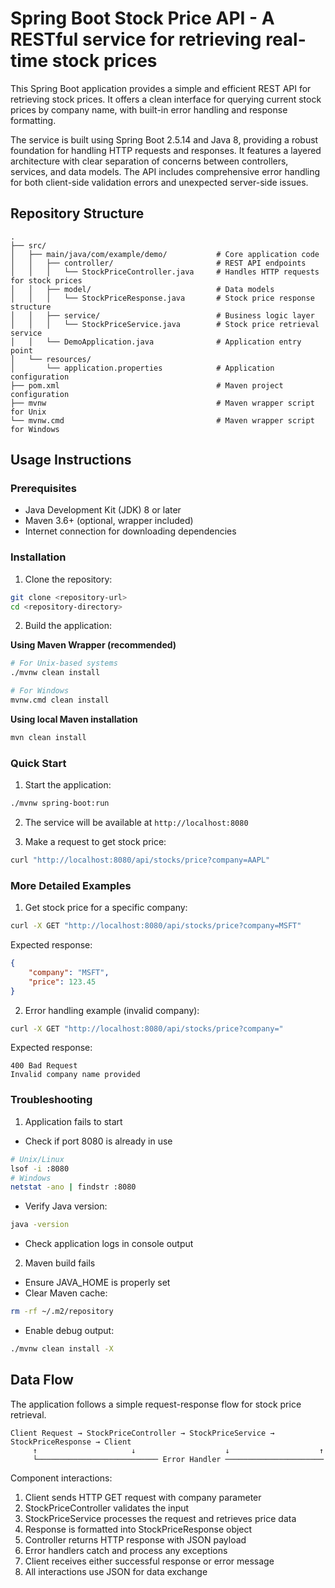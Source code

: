 # Spring Boot Stock Price API - A RESTful service for retrieving real-time stock prices

This Spring Boot application provides a simple and efficient REST API for retrieving stock prices. It offers a clean interface for querying current stock prices by company name, with built-in error handling and response formatting.

The service is built using Spring Boot 2.5.14 and Java 8, providing a robust foundation for handling HTTP requests and responses. It features a layered architecture with clear separation of concerns between controllers, services, and data models. The API includes comprehensive error handling for both client-side validation errors and unexpected server-side issues.

## Repository Structure
```
.
├── src/
│   ├── main/java/com/example/demo/           # Core application code
│   │   ├── controller/                       # REST API endpoints
│   │   │   └── StockPriceController.java     # Handles HTTP requests for stock prices
│   │   ├── model/                            # Data models
│   │   │   └── StockPriceResponse.java       # Stock price response structure
│   │   ├── service/                          # Business logic layer
│   │   │   └── StockPriceService.java        # Stock price retrieval service
│   │   └── DemoApplication.java              # Application entry point
│   └── resources/
│       └── application.properties            # Application configuration
├── pom.xml                                   # Maven project configuration
├── mvnw                                      # Maven wrapper script for Unix
└── mvnw.cmd                                  # Maven wrapper script for Windows
```

## Usage Instructions
### Prerequisites
- Java Development Kit (JDK) 8 or later
- Maven 3.6+ (optional, wrapper included)
- Internet connection for downloading dependencies

### Installation

1. Clone the repository:
```bash
git clone <repository-url>
cd <repository-directory>
```

2. Build the application:

**Using Maven Wrapper (recommended)**
```bash
# For Unix-based systems
./mvnw clean install

# For Windows
mvnw.cmd clean install
```

**Using local Maven installation**
```bash
mvn clean install
```

### Quick Start
1. Start the application:
```bash
./mvnw spring-boot:run
```

2. The service will be available at `http://localhost:8080`

3. Make a request to get stock price:
```bash
curl "http://localhost:8080/api/stocks/price?company=AAPL"
```

### More Detailed Examples

1. Get stock price for a specific company:
```bash
curl -X GET "http://localhost:8080/api/stocks/price?company=MSFT"
```
Expected response:
```json
{
    "company": "MSFT",
    "price": 123.45
}
```

2. Error handling example (invalid company):
```bash
curl -X GET "http://localhost:8080/api/stocks/price?company="
```
Expected response:
```
400 Bad Request
Invalid company name provided
```

### Troubleshooting

1. Application fails to start
- Check if port 8080 is already in use
```bash
# Unix/Linux
lsof -i :8080
# Windows
netstat -ano | findstr :8080
```
- Verify Java version:
```bash
java -version
```
- Check application logs in console output

2. Maven build fails
- Ensure JAVA_HOME is properly set
- Clear Maven cache:
```bash
rm -rf ~/.m2/repository
```
- Enable debug output:
```bash
./mvnw clean install -X
```

## Data Flow
The application follows a simple request-response flow for stock price retrieval.

```ascii
Client Request → StockPriceController → StockPriceService → StockPriceResponse → Client
     ↑                     ↓                    ↓                    ↑
     └─────────────────────────── Error Handler ──────────────────────
```

Component interactions:
1. Client sends HTTP GET request with company parameter
2. StockPriceController validates the input
3. StockPriceService processes the request and retrieves price data
4. Response is formatted into StockPriceResponse object
5. Controller returns HTTP response with JSON payload
6. Error handlers catch and process any exceptions
7. Client receives either successful response or error message
8. All interactions use JSON for data exchange